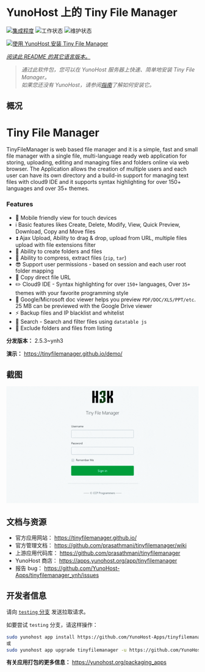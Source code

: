 <!--
注意：此 README 由 <https://github.com/YunoHost/apps/tree/master/tools/readme_generator> 自动生成
请勿手动编辑。
-->

# YunoHost 上的 Tiny File Manager

[![集成程度](https://dash.yunohost.org/integration/tinyfilemanager.svg)](https://ci-apps.yunohost.org/ci/apps/tinyfilemanager/) ![工作状态](https://ci-apps.yunohost.org/ci/badges/tinyfilemanager.status.svg) ![维护状态](https://ci-apps.yunohost.org/ci/badges/tinyfilemanager.maintain.svg)

[![使用 YunoHost 安装 Tiny File Manager](https://install-app.yunohost.org/install-with-yunohost.svg)](https://install-app.yunohost.org/?app=tinyfilemanager)

*[阅读此 README 的其它语言版本。](./ALL_README.md)*

> *通过此软件包，您可以在 YunoHost 服务器上快速、简单地安装 Tiny File Manager。*  
> *如果您还没有 YunoHost，请参阅[指南](https://yunohost.org/install)了解如何安装它。*

## 概况

# Tiny File Manager

TinyFileManager is web based file manager and it is a simple, fast and small file manager with a single file, multi-language ready web application for storing, uploading, editing and managing files and folders online via web browser. The Application allows the creation of multiple users and each user can have its own directory and a build-in support for managing text files with cloud9 IDE and it supports syntax highlighting for over 150+ languages and over 35+ themes.

### Features

- :iphone: Mobile friendly view for touch devices
- :information_source: Basic features likes Create, Delete, Modify, View, Quick Preview, Download, Copy and Move files
- :arrow_double_up: Ajax Upload, Ability to drag & drop, upload from URL, multiple files upload with file extensions filter
- :file_folder: Ability to create folders and files
- :gift: Ability to compress, extract files (`zip`, `tar`)
- :sunglasses: Support user permissions - based on session and each user root folder mapping
- :floppy_disk: Copy direct file URL
- :pencil2: Cloud9 IDE - Syntax highlighting for over `150+` languages, Over `35+` themes with your favorite programming style
- :page_facing_up: Google/Microsoft doc viewer helps you preview `PDF/DOC/XLS/PPT/etc`. 25 MB can be previewed with the Google Drive viewer
- :zap: Backup files and IP blacklist and whitelist
- :mag_right: Search - Search and filter files using `datatable js`
- :file_folder: Exclude folders and files from listing



**分发版本：** 2.5.3~ynh3

**演示：** <https://tinyfilemanager.github.io/demo/>

## 截图

![Tiny File Manager 的截图](./doc/screenshots/screenshot.png)

## 文档与资源

- 官方应用网站： <https://tinyfilemanager.github.io/>
- 官方管理文档： <https://github.com/prasathmani/tinyfilemanager/wiki>
- 上游应用代码库： <https://github.com/prasathmani/tinyfilemanager>
- YunoHost 商店： <https://apps.yunohost.org/app/tinyfilemanager>
- 报告 bug： <https://github.com/YunoHost-Apps/tinyfilemanager_ynh/issues>

## 开发者信息

请向 [`testing` 分支](https://github.com/YunoHost-Apps/tinyfilemanager_ynh/tree/testing) 发送拉取请求。

如要尝试 `testing` 分支，请这样操作：

```bash
sudo yunohost app install https://github.com/YunoHost-Apps/tinyfilemanager_ynh/tree/testing --debug
或
sudo yunohost app upgrade tinyfilemanager -u https://github.com/YunoHost-Apps/tinyfilemanager_ynh/tree/testing --debug
```

**有关应用打包的更多信息：** <https://yunohost.org/packaging_apps>
